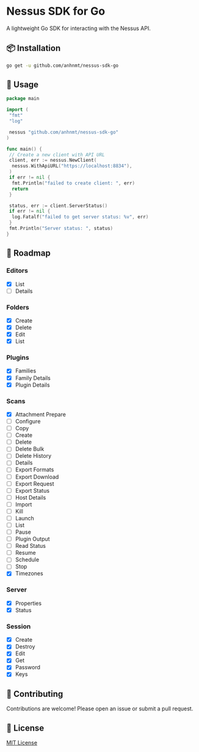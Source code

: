 # Nessus SDK for Go

A lightweight Go SDK for interacting with the Nessus API.

## 📦 Installation

```bash
go get -u github.com/anhnmt/nessus-sdk-go
```

## 🔧 Usage

```go
package main

import (
 "fmt"
 "log"

 nessus "github.com/anhnmt/nessus-sdk-go"
)

func main() {
 // Create a new client with API URL
 client, err := nessus.NewClient(
  nessus.WithApiURL("https://localhost:8834"),
 )
 if err != nil {
  fmt.Println("failed to create client: ", err)
  return
 }

 status, err := client.ServerStatus()
 if err != nil {
  log.Fatalf("failed to get server status: %v", err)
 }
 fmt.Println("Server status: ", status)
}
```

## 📌 Roadmap

### Editors

- [x] List
- [ ] Details

### Folders

- [x] Create
- [x] Delete
- [x] Edit
- [x] List

### Plugins

- [x] Families
- [x] Family Details
- [x] Plugin Details

### Scans

- [x] Attachment Prepare
- [ ] Configure
- [ ] Copy
- [ ] Create
- [ ] Delete
- [ ] Delete Bulk
- [ ] Delete History
- [ ] Details
- [ ] Export Formats
- [ ] Export Download
- [ ] Export Request
- [ ] Export Status
- [ ] Host Details
- [ ] Import
- [ ] Kill
- [ ] Launch
- [ ] List
- [ ] Pause
- [ ] Plugin Output
- [ ] Read Status
- [ ] Resume
- [ ] Schedule
- [ ] Stop
- [x] Timezones

### Server

- [x] Properties
- [x] Status

### Session

- [x] Create
- [x] Destroy
- [x] Edit
- [x] Get
- [x] Password
- [x] Keys

## 🤝 Contributing

Contributions are welcome! Please open an issue or submit a pull request.

## 📄 License

[MIT License](./LICENSE)
